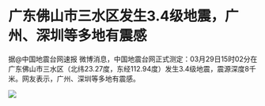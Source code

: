 # 广东佛山市三水区发生3.4级地震，广州、深圳等多地有震感

据@中国地震台网速报
微博消息，中国地震台网正式测定：03月29日15时02分在广东佛山市三水区（北纬23.27度，东经112.94度）发生3.4级地震，震源深度8千米。网友表示，广州、深圳等多地有震感。

![](https://inews.gtimg.com/news_bt/O9NB2loPMNdX9ql8niL8ghvP2cVtPYnL76f_zNwTAObhIAA/1000)

